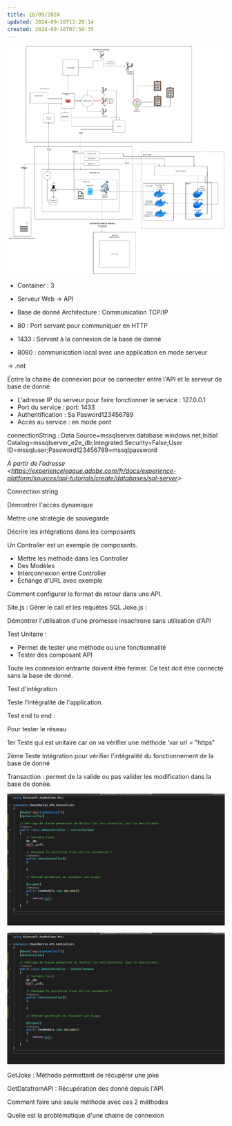 ```yaml
---
title: 16/09/2024
updated: 2024-09-16T13:29:14
created: 2024-09-16T07:59:35
---
```


![image1](resources/b7db366580894694b774ed559bcf77da.png)

- Container : 3

- Serveur Web -\> API
- Base de donné
Architecture : Communication TCP/IP
- 80 : Port servant pour communiquer en HTTP
- 1433 : Servant à la connexion de la base de donné
- 8080 : communication local avec une application en mode serveur

-\> .net

Écrire la chaine de connexion pour se connecter entre l'API et le serveur de base de donné

- L'adresse IP du serveur pour faire fonctionner le service : 127.0.0.1
- Port du service : port: 1433
- Authentification : Sa Pasword123456789
- Accès au service : en mode pont

connectionString : Data Source=mssqlserver.database.windows.net;Initial Catalog=mssqlserver_e2e_db;Integrated Security=False;User ID=mssqluser;Password123456789=mssqlpassword

*À partir de l’adresse \<<https://experienceleague.adobe.com/fr/docs/experience-platform/sources/api-tutorials/create/databases/sql-server>\>*

Connection string

Démontrer l'accès dynamique

Mettre une stratégie de sauvegarde

Décrire les intégrations dans les composants

Un Controller est un exemple de composants.

- Mettre les méthode dans les Controller
- Des Modèles
- Interconnexion entre Controller
- Échange d'URL avec exemple

Comment configurer le format de retour dans une API.

Site.js : Gérer le call et les requêtes SQL
Joke.js :

Démontrer l'utilisation d'une promesse insachrone sans utilisation d'API

Test Unitaire :

- Permet de tester une méthode ou une fonctionnalité
- Tester des composant API

Toute les connexion entrante doivent être fermer.
Ce test doit être connecté sans la base de donné.

Test d'intégration

Teste l'intégralité de l'application.

Test end to end :

Pour tester le réseau

1er Teste qui est unitaire car on va vérifier une méthode 'var url = "https"

2ème Teste intégration pour vérifier l'intégralité du fonctionnement de la base de donné

Transaction : permet de la valide ou pas valider les modification dans la base de donée.

![image2](resources/82557b0b73b747e58c4f459eadc5e52f.png)

![image2](resources/82557b0b73b747e58c4f459eadc5e52f.png)

GetJoke : Méthode permettant de récupérer une joke

GetDatafromAPI : Récupération des donné depuis l'API

Comment faire une seule méthode avec ces 2 méthodes

Quelle est la problématique d'une chaine de connexion

